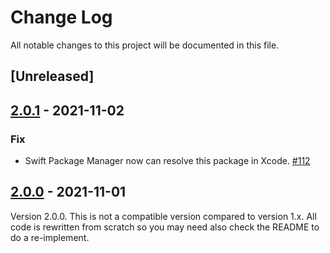 # Change Log

All notable changes to this project will be documented in this file.

## [Unreleased]

## [2.0.1] - 2021-11-02

### Fix

- Swift Package Manager now can resolve this package in Xcode. [#112](https://github.com/onevcat/APNGKit/pull/112)

## [2.0.0] - 2021-11-01

Version 2.0.0. This is not a compatible version compared to version 1.x. All code is rewritten from scratch so you may
need also check the README to do a re-implement.

[2.0.0]: https://github.com/onevcat/APNGKit/compare/1.2.3...2.0.0
[2.0.1]: https://github.com/onevcat/APNGKit/compare/2.0.0...2.0.1
